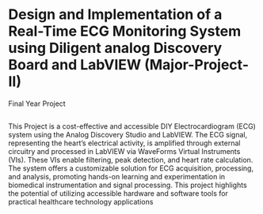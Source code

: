 # Design and Implementation of a Real-Time ECG Monitoring System using Diligent analog Discovery Board and LabVIEW (Major-Project-II)
Final Year Project
## 
This Project is a cost-effective and accessible DIY Electrocardiogram (ECG) system using the Analog Discovery Studio and
LabVIEW. The ECG signal, representing the heart’s electrical activity, is amplified through external circuitry and processed in LabVIEW via WaveForms Virtual Instruments (VIs).
These VIs enable filtering, peak detection, and heart rate calculation. The system offers a
customizable solution for ECG acquisition, processing, and analysis, promoting hands-on
learning and experimentation in biomedical instrumentation and signal processing. This
project highlights the potential of utilizing accessible hardware and software tools for
practical healthcare technology applications
